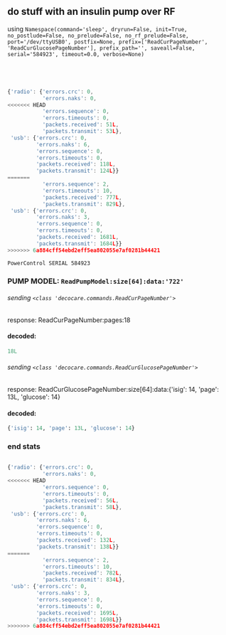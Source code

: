 ## do stuff with an insulin pump over RF
using ` Namespace(command='sleep', dryrun=False, init=True, no_postlude=False, no_prelude=False, no_rf_prelude=False, port='/dev/ttyUSB0', postfix=None, prefix=['ReadCurPageNumber', 'ReadCurGlucosePageNumber'], prefix_path='', saveall=False, serial='584923', timeout=0.0, verbose=None) `
```
```
```
```
```
```
```
```
```javascript
{'radio': {'errors.crc': 0,
           'errors.naks': 0,
<<<<<<< HEAD
           'errors.sequence': 0,
           'errors.timeouts': 0,
           'packets.received': 51L,
           'packets.transmit': 53L},
 'usb': {'errors.crc': 0,
         'errors.naks': 6,
         'errors.sequence': 0,
         'errors.timeouts': 0,
         'packets.received': 118L,
         'packets.transmit': 124L}}
=======
           'errors.sequence': 2,
           'errors.timeouts': 10,
           'packets.received': 777L,
           'packets.transmit': 829L},
 'usb': {'errors.crc': 0,
         'errors.naks': 3,
         'errors.sequence': 0,
         'errors.timeouts': 0,
         'packets.received': 1681L,
         'packets.transmit': 1684L}}
>>>>>>> 6a884cff54ebd2eff5ea802055e7af0281b44421
```
```
PowerControl SERIAL 584923
```
### PUMP MODEL: `ReadPumpModel:size[64]:data:'722'`
###### sending `<class 'decocare.commands.ReadCurPageNumber'>`
response: ReadCurPageNumber:pages:18
#### decoded:
```python
18L
```
###### sending `<class 'decocare.commands.ReadCurGlucosePageNumber'>`
response: ReadCurGlucosePageNumber:size[64]:data:{'isig': 14, 'page': 13L, 'glucose': 14}
#### decoded:
```python
{'isig': 14, 'page': 13L, 'glucose': 14}
```
### end stats
```
```
```javascript
{'radio': {'errors.crc': 0,
           'errors.naks': 0,
<<<<<<< HEAD
           'errors.sequence': 0,
           'errors.timeouts': 0,
           'packets.received': 56L,
           'packets.transmit': 58L},
 'usb': {'errors.crc': 0,
         'errors.naks': 6,
         'errors.sequence': 0,
         'errors.timeouts': 0,
         'packets.received': 132L,
         'packets.transmit': 138L}}
=======
           'errors.sequence': 2,
           'errors.timeouts': 10,
           'packets.received': 782L,
           'packets.transmit': 834L},
 'usb': {'errors.crc': 0,
         'errors.naks': 3,
         'errors.sequence': 0,
         'errors.timeouts': 0,
         'packets.received': 1695L,
         'packets.transmit': 1698L}}
>>>>>>> 6a884cff54ebd2eff5ea802055e7af0281b44421
```
